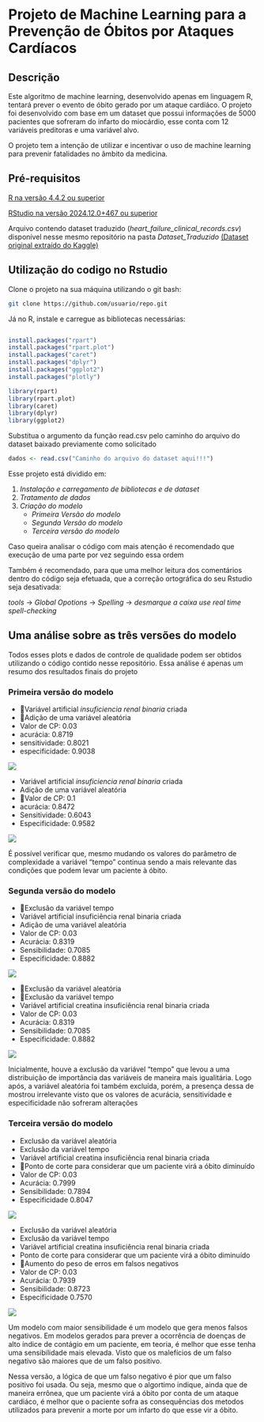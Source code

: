 # Projeto de Machine Learning para a Prevenção de Óbitos por Ataques Cardíacos

## Descrição
Este algoritmo de machine learning, desenvolvido apenas em linguagem R, tentará prever o evento de óbito gerado por um ataque cardiáco. O projeto foi desenvolvido com base em um dataset que possui informações de 5000 pacientes que sofreram do infarto do miocárdio, esse conta com 12 variáveis preditoras e uma variável alvo.

O projeto tem a intenção de utilizar e incentivar o uso de machine learning para prevenir fatalidades no âmbito da medicina.

## Pré-requisitos
[R na versão 4.4.2 ou superior](https://posit.co/download/rstudio-desktop/)

[RStudio na versão 2024.12.0+467 ou superior](https://posit.co/download/rstudio-desktop/)

Arquivo contendo dataset traduzido (_heart_failure_clinical_records.csv_) disponível nesse mesmo repositório na pasta _Dataset_Traduzido_ [(Dataset original extraído do Kaggle)](https://www.kaggle.com/datasets/aadarshvelu/heart-failure-prediction-clinical-records)

## Utilização do codigo no Rstudio
Clone o projeto na sua máquina utilizando o git bash:

```bash 
git clone https://github.com/usuario/repo.git
```
Já no R, instale e carregue as bibliotecas necessárias:

```r

install.packages("rpart")         
install.packages("rpart.plot")    
install.packages("caret")         
install.packages("dplyr")         
install.packages("ggplot2")      
install.packages("plotly")                 

library(rpart)
library(rpart.plot)
library(caret)
library(dplyr)
library(ggplot2)

```
Substitua o argumento da função read.csv pelo caminho do arquivo do dataset baixado previamente como solicitado

```r
dados <- read.csv("Caminho do arquivo do dataset aqui!!!")
```

Esse projeto está dividido em: 

1. _Instalação e carregamento de bibliotecas e de dataset_
2. _Tratamento de dados_
3. _Criação do modelo_
    * _Primeira Versão do modelo_
    * _Segunda Versão do modelo_
    * _Terceira versão do modelo_

Caso queira analisar o código com mais atenção é recomendado que execução de uma parte por vez seguindo essa ordem

Também é recomendado, para que uma melhor leitura dos comentários dentro do código seja efetuada, que a correção ortográfica do seu Rstudio seja desativada:

_tools_ -> _Global Opotions_ -> _Spelling_ -> _desmarque a caixa use real time spell-checking_


## Uma análise sobre as três versões do modelo

Todos esses plots e dados de controle de qualidade podem ser obtidos utilizando o código contido nesse repositório. Essa análise é apenas um resumo dos resultados finais do projeto

### Primeira versão do modelo
* 🎇Variável artificial _insuficiencia renal binaria_ criada
* 🎇Adição de uma variável aleatória
* Valor de CP: 0.03
* acurácia: 0.8719
* sensitividade: 0.8021
* especificidade: 0.9038

![](src/Assets/PlotComVariavelTempo.png)

- Variável artificial _insuficiencia renal binaria_ criada
- Adição de uma variável aleatória
- 🎇Valor de CP: 0.1
- acurácia: 0.8472
- Sensitividade: 0.6043
- Especificidade: 0.9582

![](src/Assets/PlotComVariavelTempo2.png)

É possível verificar que, mesmo mudando os valores do parâmetro de complexidade a variável “tempo” continua sendo a mais relevante das condições que podem levar um paciente à óbito.

### Segunda versão do modelo
- 🎇Exclusão da variável tempo
- Variável artificial insuficiência renal binaria criada
- Adição de uma variável aleatória
- Valor de CP: 0.03
- Acurácia: 0.8319
- Sensibilidade: 0.7085
- Especificidade: 0.8882

![](src/Assets/PlotSemVariavelTempo.png)

- 🎇Exclusão da variável aleatória
- 🎇Exclusão da variável tempo
- Variável artificial creatina insuficiência renal binaria criada
- Valor de CP: 0.03
- Acurácia: 0.8319
- Sensibilidade: 0.7085
- Especificidade: 0.8882

![](src/Assets/PlotSemVariavelTempoSemAleatoria.png)

Inicialmente, houve a exclusão da variável “tempo” que levou a uma distribuição de importância das variáveis de maneira mais igualitária. Logo após, a variável aleatória foi também excluída, porém, a presença dessa de mostrou irrelevante visto que os valores de acurácia, sensitividade e especificidade não sofreram alterações

### Terceira versão do modelo

- Exclusão da variável aleatória
- Exclusão da variável tempo
- Variável artificial creatina insuficiência renal binaria criada
- 🎇Ponto de corte para considerar que um paciente virá a óbito diminuído
- Valor de CP: 0.03
- Acurácia: 0.7999
- Sensibilidade: 0.7894
- Especificidade 0.8047

![](src/Assets/AumentoSensibilidadePontoDeCorte.png)

- Exclusão da variável aleatória
- Exclusão da variável tempo
- Variável artificial creatina insuficiência renal binaria criada
- Ponto de corte para considerar que um paciente virá a óbito diminuído
- 🎇Aumento do peso de erros em falsos negativos
- Valor de CP: 0.03
- Acurácia: 0.7939
- Sensibilidade: 0.8723
- Especificidade 0.7570

![](src/Assets/AumentoSensibilidadePontoDeCortePesos.png)

Um modelo com maior sensibilidade é um modelo que gera menos falsos negativos. Em modelos gerados para prever a ocorrência de doenças de alto índice de contágio em um paciente, em teoria, é melhor que esse tenha uma sensibilidade mais elevada. Visto que os malefícios de um falso negativo são maiores que de um falso positivo.

Nessa versão, a lógica de que um falso negativo é pior que um falso positivo foi usada. Ou seja, mesmo que o algortimo indique, ainda que de maneira errônea, que um paciente virá a óbito por conta de um ataque cardiáco, é melhor que o paciente sofra as consequências dos metodos utilizados para prevenir a morte por um infarto do que esse vir a óbito.